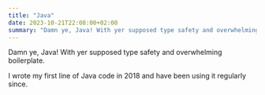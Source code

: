 ```yaml
---
title: "Java"
date: 2023-10-21T22:08:00+02:00
summary: "Damn ye, Java! With yer supposed type safety and overwhelming boilerplate."
---
```


Damn ye, Java! With yer supposed type safety and overwhelming boilerplate.

I wrote my first line of Java code in 2018 and have been using it regularly since.